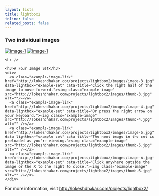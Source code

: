 ```yaml
---
layout: lists
title: lightbox2
inline: false
related_posts: false
---
```


<!DOCTYPE html>
<html lang="en-us">
<head>
  <meta charset="utf-8">
  <title>Lightbox Example</title>
</head>
<body>

  <section>
    <h3>Two Individual Images</h3>
    <div>
      <a class="example-image-link" href="http://lokeshdhakar.com/projects/lightbox2/images/image-1.jpg" data-lightbox="example-1"><img class="example-image" src="http://lokeshdhakar.com/projects/lightbox2/images/thumb-1.jpg" alt="image-1" /></a>
      <a class="example-image-link" href="http://lokeshdhakar.com/projects/lightbox2/images/image-2.jpg" data-lightbox="example-2" data-title="Optional caption."><img class="example-image" src="http://lokeshdhakar.com/projects/lightbox2/images/thumb-2.jpg" alt="image-1"/></a>
    </div>

    <hr />

    <h3>A Four Image Set</h3>
    <div>
      <a class="example-image-link" href="http://lokeshdhakar.com/projects/lightbox2/images/image-3.jpg" data-lightbox="example-set" data-title="Click the right half of the image to move forward."><img class="example-image" src="http://lokeshdhakar.com/projects/lightbox2/images/thumb-3.jpg" alt=""/></a>
      <a class="example-image-link" href="http://lokeshdhakar.com/projects/lightbox2/images/image-4.jpg" data-lightbox="example-set" data-title="Or press the right arrow on your keyboard."><img class="example-image" src="http://lokeshdhakar.com/projects/lightbox2/images/thumb-4.jpg" alt="" /></a>
      <a class="example-image-link" href="http://lokeshdhakar.com/projects/lightbox2/images/image-5.jpg" data-lightbox="example-set" data-title="The next image in the set is preloaded as you're viewing."><img class="example-image" src="http://lokeshdhakar.com/projects/lightbox2/images/thumb-5.jpg" alt="" /></a>
      <a class="example-image-link" href="http://lokeshdhakar.com/projects/lightbox2/images/image-6.jpg" data-lightbox="example-set" data-title="Click anywhere outside the image or the X to the right to close."><img class="example-image" src="http://lokeshdhakar.com/projects/lightbox2/images/thumb-6.jpg" alt="" /></a>
    </div>
  </section>

  <section>
    <p>
      For more information, visit <a href="http://lokeshdhakar.com/projects/lightbox2/">http://lokeshdhakar.com/projects/lightbox2/</a>
    </p>
  </section>
  

  

</body>
</html>


